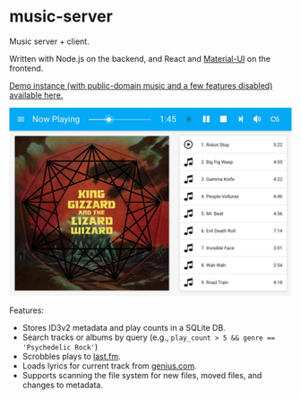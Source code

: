 # music-server
Music server + client.

Written with Node.js on the backend, and React and [Material-UI](http://www.material-ui.com/) on the frontend.

[Demo instance (with public-domain music and a few features disabled) available here.](https://music-server.mtdavis.org/)

![Screenshot](/screenshot.jpg?raw=true "Screenshot")

Features:
- Stores ID3v2 metadata and play counts in a SQLite DB.
- Search tracks or albums by query (e.g., `play_count > 5 && genre == 'Psychedelic Rock'`)
- Scrobbles plays to [last.fm](https://last.fm).
- Loads lyrics for current track from [genius.com](https://genius.com/).
- Supports scanning the file system for new files, moved files, and changes to metadata.
